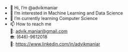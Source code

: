 - 👋 Hi, I’m @advikmaniar
- 👀 I’m interested in Machine Learning and Data Science
- 🌱 I’m currently learning Computer Science
- 📫 How to reach me <br>
                        :e-mail:: advik.maniar@gmail.com <br>
                        :phone:: (646)-9612018 <br>
                        :briefcase:: https://www.linkedin.com/in/advikmaniar


<!---
advikmaniar/advikmaniar is a ✨ special ✨ repository because its `README.md` (this file) appears on your GitHub profile.
You can click the Preview link to take a look at your changes.
--->
